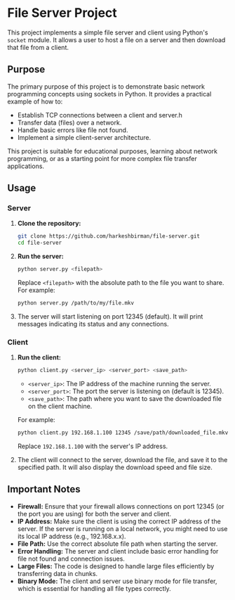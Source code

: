 # File Server Project

This project implements a simple file server and client using Python's `socket` module. It allows a user to host a file on a server and then download that file from a client.

## Purpose

The primary purpose of this project is to demonstrate basic network programming concepts using sockets in Python. It provides a practical example of how to:

- Establish TCP connections between a client and server.h
- Transfer data (files) over a network.
- Handle basic errors like file not found.
- Implement a simple client-server architecture.

This project is suitable for educational purposes, learning about network programming, or as a starting point for more complex file transfer applications.

## Usage

### Server

1.  **Clone the repository:**

    ```bash
    git clone https://github.com/harkeshbirman/file-server.git
    cd file-server
    ```

2.  **Run the server:**

    ```bash
    python server.py <filepath>
    ```

    Replace `<filepath>` with the absolute path to the file you want to share. For example:

    ```bash
    python server.py /path/to/my/file.mkv
    ```

3.  The server will start listening on port 12345 (default). It will print messages indicating its status and any connections.

### Client

1.  **Run the client:**

    ```bash
    python client.py <server_ip> <server_port> <save_path>
    ```

    - `<server_ip>`: The IP address of the machine running the server.
    - `<server_port>`: The port the server is listening on (default is 12345).
    - `<save_path>`: The path where you want to save the downloaded file on the client machine.

    For example:

    ```bash
    python client.py 192.168.1.100 12345 /save/path/downloaded_file.mkv
    ```

    Replace `192.168.1.100` with the server's IP address.

2.  The client will connect to the server, download the file, and save it to the specified path. It will also display the download speed and file size.

## Important Notes

- **Firewall:** Ensure that your firewall allows connections on port 12345 (or the port you are using) for both the server and client.
- **IP Address:** Make sure the client is using the correct IP address of the server. If the server is running on a local network, you might need to use its local IP address (e.g., 192.168.x.x).
- **File Path:** Use the correct absolute file path when starting the server.
- **Error Handling:** The server and client include basic error handling for file not found and connection issues.
- **Large Files:** The code is designed to handle large files efficiently by transferring data in chunks.
- **Binary Mode:** The client and server use binary mode for file transfer, which is essential for handling all file types correctly.
